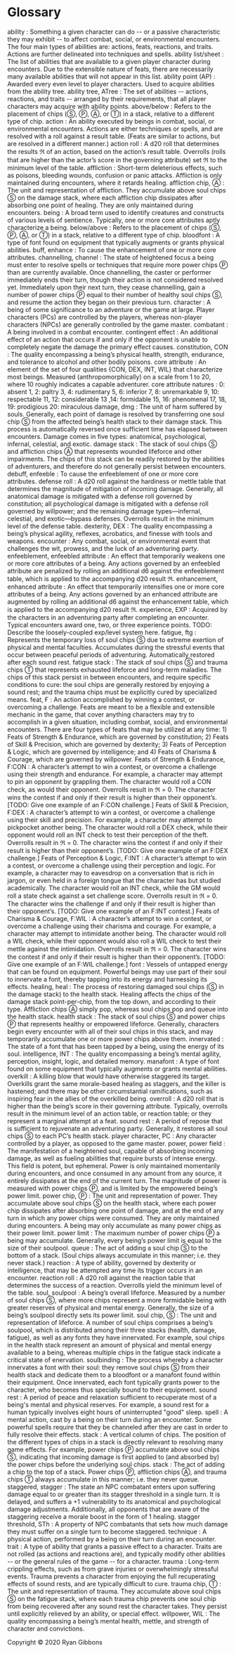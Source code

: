 # Glossary

ability
: Something a given character can do -- or a passive characteristic they may exhibit -- to affect combat, social, or environmental encounters. The four main types of abilities are: actions, feats, reactions, and traits. Actions are further delineated into techniques and spells.
ability list/sheet
: The list of abilities that are available to a given player character during encounters. Due to the extensible nature of feats, there are necessarily many available abilities that will not appear in this list.
ability point (AP)
: Awarded every even level to player characters. Used to acquire abilities from the ability tree.
ability tree, ATree
: The set of abilities -- actions, reactions, and traits -- arranged by their requirements, that all player characters may acquire with ability points.
above/below
: Refers to the placement of chips (Ⓢ, Ⓟ, Ⓐ, or Ⓣ) in a stack, relative to a different type of chip.
action
: An ability executed by beings in combat, social, or environmental encounters. Actions are either techniques or spells, and are resolved with a roll against a result table. (Feats are similar to actions, but are resolved in a different manner.)
action roll
: A d20 roll that determines the results ℜ of an action, based on the action’s result table. Overrolls (rolls that are higher than the actor’s score in the governing attribute) set ℜ to the minimum level of the table.
affliction
: Short-term deleterious effects, such as poisons, bleeding wounds, confusion or panic attacks. Affliction is only maintained during encounters, where it retards healing.
affliction chip, Ⓐ
: The unit and representation of affliction. They accumulate above soul chips Ⓢ on the damage stack, where each affliction chip dissipates after absorbing one point of healing. They are only maintained during encounters.
being
: A broad term used to identify creatures and constructs of various levels of sentience. Typically, one or more core attributes aptly characterize a being.
below/above
: Refers to the placement of chips (Ⓢ, Ⓟ, Ⓐ, or Ⓣ) in a stack, relative to a different type of chip.
bloodfont
: A type of font found on equipment that typically augments or grants physical abilities.
buff, enhance
: To cause the enhancement of one or more core attributes.
channelling, channel
: The state of heightened focus a being must enter to resolve spells or techniques that require more power chips Ⓟ than are currently available. Once channelling, the caster or performer immediately ends their turn, though their action is not considered resolved yet. Immediately upon their next turn, they cease channelling, gain a number of power chips Ⓟ equal to their number of healthy soul chips Ⓢ, and resume the action they began on their previous turn.
character
: A being of some significance to an adventure or the game at large. Player characters (PCs) are controlled by the players, whereas non-player characters (NPCs) are generally controlled by the game master.
combatant
: A being involved in a combat encounter.
contingent effect
: An additional effect of an action that occurs if and only if the opponent is unable to completely negate the damage the primary effect causes.
constitution, CON
: The quality encompassing a being’s physical health, strength, endurance, and tolerance to alcohol and other bodily poisons.
core attribute
: An element of the set of four qualities {CON, DEX, INT, WIL} that characterize most beings. Measured (anthropomorphically) on a scale from 1 to 20, where 10 roughly indicates a capable adventurer.
core attribute natures
: 0: absent  1, 2: paltry  3, 4: rudimentary  5, 6: inferior  7, 8: unremarkable  9, 10: respectable  11, 12: considerable  13 ,14: formidable  15, 16: phenomenal  17, 18, 19: prodigious  20: miraculous
damage, dmg
: The unit of harm suffered by souls. Generally, each point of damage is resolved by transferring one soul chip Ⓢ from the affected being’s health stack to their damage stack. This process is automatically reversed once sufficient time has elapsed between encounters. Damage comes in five types: anatomical, psychological, infernal, celestial, and exotic.
damage stack
: The stack of soul chips Ⓢ and affliction chips Ⓐ that represents wounded lifeforce and other impairments. The chips of this stack can be readily restored by the abilities of adventurers, and therefore do not generally persist between encounters.
debuff, enfeeble
: To cause the enfeeblement of one or more core attributes.
defense roll
: A d20 roll against the hardiness or mettle table that determines the magnitude of mitigation of incoming damage. Generally, all anatomical damage is mitigated with a defense roll governed by constitution; all psychological damage is mitigated with a defense roll governed by willpower; and the remaining damage types—infernal, celestial, and exotic—bypass defenses. Overrolls result in the minimum level of the defense table.
dexterity, DEX
: The quality encompassing a being’s physical agility, reflexes, acrobatics, and finesse with tools and weapons.
encounter
: Any combat, social, or environmental event that challenges the wit, prowess, and the luck of an adventuring party.
enfeeblement, enfeebled attribute
: An effect that temporarily weakens one or more core attributes of a being. Any actions governed by an enfeebled attribute are penalized by rolling an additional d6 against the enfeeblement table, which is applied to the accompanying d20 result ℜ.
enhancement, enhanced attribute
: An effect that temporarily intensifies one or more core attributes of a being. Any actions governed by an enhanced attribute are augmented by rolling an additional d6 against the enhancement table, which is applied to the accompanying d20 result ℜ.
experience, EXP
: Acquired by the characters in an adventuring party after completing an encounter. Typical encounters award one, two, or three experience points. TODO: Describe the loosely-coupled exp/level system here.
fatigue, ftg
: Represents the temporary loss of soul chips Ⓢ due to extreme exertion of physical and mental faculties. Accumulates during the stressful events that occur between peaceful periods of adventuring. Automatically restored after each sound rest.
fatigue stack
: The stack of soul chips Ⓢ and trauma chips Ⓣ that represents exhausted lifeforce and long-term maladies. The chips of this stack persist in between encounters, and require specific conditions to cure: the soul chips are generally restored by enjoying a sound rest; and the trauma chips must be explicitly cured by specialized means.
feat, Ғ
: An action accomplished by winning a contest, or overcoming a challenge. Feats are meant to be a flexible and extensible mechanic in the game, that cover anything characters may try to accomplish in a given situation, including combat, social, and environmental encounters. There are four types of feats that may be utilized at any time: 1) Feats of Strength & Endurance, which are governed by constitution; 2) Feats of Skill & Precision, which are governed by dexterity; 3) Feats of Perception & Logic, which are governed by intelligence; and 4) Feats of Charisma & Courage, which are governed by willpower.
Feats of Strength & Endurance, Ғ:CON
: A character’s attempt to win a contest, or overcome a challenge using their strength and endurance. For example, a character may attempt to pin an opponent by grappling them. The character would roll a CON check, as would their opponent. Overrolls result in ℜ = 0. The character wins the contest if and only if their result is higher than their opponent’s. [TODO: Give one example of an F:CON challenge.]
Feats of Skill & Precision, Ғ:DEX
: A character’s attempt to win a contest, or overcome a challenge using their skill and precision. For example, a character may attempt to pickpocket another being. The character would roll a DEX check, while their opponent would roll an INT check to test their perception of the theft. Overrolls result in ℜ = 0. The character wins the contest if and only if their result is higher than their opponent’s. [TODO: Give one example of an F:DEX challenge.]
Feats of Perception & Logic, Ғ:INT
: A character’s attempt to win a contest, or overcome a challenge using their perception and logic. For example, a character may to eavesdrop on a conversation that is rich in jargon, or even held in a foreign tongue that the character has but studied academically. The character would roll an INT check, while the GM would roll a state check against a set challenge score. Overrolls result in ℜ = 0. The character wins the challenge if and only if their result is higher than their opponent’s. [TODO: Give one example of an F:INT contest.]
Feats of Charisma & Courage, Ғ:WIL
: A character’s attempt to win a contest, or overcome a challenge using their charisma and courage. For example, a character may attempt to intimidate another being. The character would roll a WIL check, while their opponent would also roll a WIL check to test their mettle against the intimidation. Overrolls result in ℜ = 0. The character wins the contest if and only if their result is higher than their opponent’s. [TODO: Give one example of an F:WIL challenge.]
font
: Vessels of untapped energy that can be found on equipment. Powerful beings may use part of their soul to innervate a font, thereby tapping into its energy and harnessing its effects.
healing, heal
: The process of restoring damaged soul chips (Ⓢ in the damage stack) to the health stack. Healing affects the chips of the damage stack point-per-chip, from the top down, and according to their type. Affliction chips Ⓐ simply pop, whereas soul chips pop and queue into the health stack.
health stack
: The stack of soul chips Ⓢ and power chips Ⓟ that represents healthy or empowered lifeforce. Generally, characters begin every encounter with all of their soul chips in this stack, and may temporarily accumulate one or more power chips above them.
innervated
: The state of a font that has been tapped by a being, using the energy of its soul.
intelligence, INT
: The quality encompassing a being’s mental agility, perception, insight, logic, and detailed memory.
manafont
: A type of font found on some equipment that typically augments or grants mental abilities.
overkill
: A killing blow that would have otherwise staggered its target. Overkills grant the same morale-based healing as staggers, and the killer is hastened; and there may be other circumstantial ramifications, such as inspiring fear in the allies of the overkilled being.
overroll
: A d20 roll that is higher than the being’s score in their governing attribute. Typically, overrolls result in the minimum level of an action table, or reaction table; or they represent a marginal attempt at a feat.
sound rest
: A period of repose that is sufficient to rejuvenate an adventuring party. Generally, it restores all soul chips Ⓢ to each PC’s health stack.
player character, PC
: Any character controlled by a player, as opposed to the game master.
power, power field
: The manifestation of a heightened soul, capable of absorbing incoming damage, as well as fueling abilities that require bursts of intense energy. This field is potent, but ephemeral. Power is only maintained momentarily during encounters, and once consumed in any amount from any source, it entirely dissipates at the end of the current turn. The magnitude of power is measured with power chips Ⓟ, and is limited by the empowered being’s power limit.
power chip, Ⓟ
: The unit and representation of power. They accumulate above soul chips Ⓢ on the health stack, where each power chip dissipates after absorbing one point of damage, and at the end of any turn in which any power chips were consumed. They are only maintained during encounters. A being may only accumulate as many power chips as their power limit.
power limit
: The maximum number of power chips Ⓟ a being may accumulate. Generally, every being’s power limit is equal to the size of their soulpool.
queue
: The act of adding a soul chip Ⓢ to the bottom of a stack. (Soul chips always accumulate in this manner; i.e. they never stack.)
reaction
: A type of ability, governed by dexterity or intelligence, that may be attempted any time its trigger occurs in an encounter.
reaction roll
: A d20 roll against the reaction table that determines the success of a reaction. Overrolls yield the minimum level of the table.
soul, soulpool
: A being’s overall lifeforce. Measured by a number of soul chips Ⓢ, where more chips represent a more formidable being with greater reserves of physical and mental energy. Generally, the size of a being’s soulpool directly sets its power limit.
soul chip, Ⓢ
: The unit and representation of lifeforce. A number of soul chips comprises a being’s soulpool, which is distributed among their three stacks (health, damage, fatigue), as well as any fonts they have innervated. For example, soul chips in the health stack represent an amount of physical and mental energy available to a being, whereas multiple chips in the fatigue stack indicate a critical state of enervation.
soulbinding
: The process whereby a character innervates a font with their soul: they remove soul chips Ⓢ from their health stack and dedicate them to a bloodfont or a manafont found within their equipment. Once innervated, each font typically grants power to the character, who becomes thus specially bound to their equipment.
sound rest
: A period of peace and relaxation sufficient to recuperate most of a being's mental and physical reserves. For example, a sound rest for a human typically involves eight hours of uninterrupted "good" sleep.
spell
: A mental action, cast by a being on their turn during an encounter. Some powerful spells require that they be channeled after they are cast in order to fully resolve their effects.
stack
: A vertical column of chips. The position of the different types of chips in a stack is directly relevant to resolving many game effects. For example, power chips Ⓟ accumulate above soul chips Ⓢ, indicating that incoming damage is first applied to (and absorbed by) the power chips before the underlying soul chips.
stack
: The act of adding a chip to the top of a stack. Power chips Ⓟ, affliction chips Ⓐ, and trauma chips Ⓣ always accumulate in this manner; i.e. they never queue.
staggered, stagger
: The state an NPC combatant enters upon suffering damage equal to or greater than its stagger threshold in a single turn. It is delayed, and suffers a +1 vulnerability to its anatomical and psychological damage adjustments. Additionally, all opponents that are aware of the staggering receive a morale boost in the form of 1 healing.
stagger threshold, STh
: A property of NPC combatants that sets how much damage they must suffer on a single turn to become staggered.
technique
: A physical action, performed by a being on their turn during an encounter.
trait
: A type of ability that grants a passive effect to a character. Traits are not rolled (as actions and reactions are), and typically modify other abilities -- or the general rules of the game -- for a character.
trauma
: Long-term crippling effects, such as from grave injuries or overwhelmingly stressful events. Trauma prevents a character from enjoying the full recuperating effects of sound rests, and are typically difficult to cure.
trauma chip, Ⓣ
: The unit and representation of trauma. They accumulate above soul chips Ⓢ on the fatigue stack, where each trauma chip prevents one soul chip from being recovered after any sound rest the character takes. They persist until explicitly relieved by an ability, or special effect.
willpower, WIL
: The quality encompassing a being’s mental health, mettle, and strength of character and convictions.

Copyright © 2020 Ryan Gibbons
